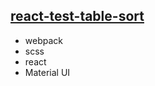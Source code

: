 ## [react-test-table-sort](https://eclegend.github.io/react-test)

- webpack
- scss
- react
- Material UI
